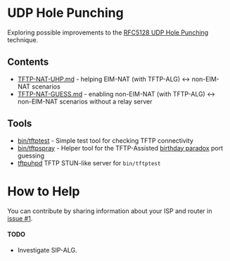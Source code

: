 # UDP Hole Punching

Exploring possible improvements to the [RFC5128 UDP Hole Punching](https://www.rfc-editor.org/rfc/rfc5128.html#section-3.3) technique.

## Contents

- [TFTP-NAT-UHP.md](/TFTP-NAT-UHP.md) - helping EIM-NAT (with TFTP-ALG) &lt;-&gt; non-EIM-NAT scenarios
- [TFTP-NAT-GUESS.md](/TFTP-NAT-GUESS.md) - enabling non-EIM-NAT (with TFTP-ALG) &lt;-&gt; non-EIM-NAT scenarios without a relay server

## Tools

- [bin/tftptest](/bin/tftptest) - Simple test tool for checking TFTP connectivity
- [bin/tftpspray](/bin/tftpspray) - Helper tool for the TFTP-Assisted [birthday paradox](https://en.wikipedia.org/wiki/Birthday_problem) port guessing
- [tftpuhpd](https://github.com/kupson/udp-hole-punching-tftpuhpd) TFTP STUN-like server for `bin/tftptest`

# How to Help

You can contribute by sharing information about your ISP and router in [issue #1](https://github.com/kupson/udp-hole-punching/issues/1).

#### TODO

- Investigate SIP-ALG.
